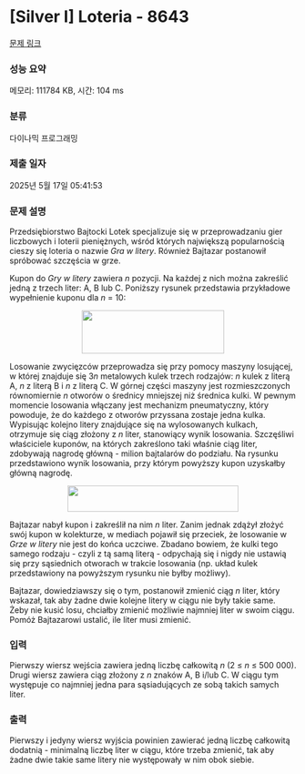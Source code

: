 # [Silver I] Loteria - 8643 

[문제 링크](https://www.acmicpc.net/problem/8643) 

### 성능 요약

메모리: 111784 KB, 시간: 104 ms

### 분류

다이나믹 프로그래밍

### 제출 일자

2025년 5월 17일 05:41:53

### 문제 설명

<p>Przedsiębiorstwo Bajtocki Lotek specjalizuje się w przeprowadzaniu gier liczbowych i loterii pieniężnych, wśród których największą popularnością cieszy się loteria o nazwie <i>Gra w litery</i>. Również Bajtazar postanowił spróbować szczęścia w grze.</p>

<p>Kupon do <i>Gry w litery</i> zawiera <em>n</em> pozycji. Na każdej z nich można zakreślić jedną z trzech liter: A, B lub C. Poniższy rysunek przedstawia przykładowe wypełnienie kuponu dla <em>n</em> = 10:</p>

<p style="text-align: center;"><img alt="" src="https://upload.acmicpc.net/bcb0012e-d022-4b06-8d69-b4b5a6494915/-/preview/" style="width: 250px; height: 76px;"></p>

<p>Losowanie zwycięzców przeprowadza się przy pomocy maszyny losującej, w której znajduje się 3<em>n</em> metalowych kulek trzech rodzajów: <em>n</em> kulek z literą A, <em>n</em> z literą B i <em>n</em> z literą C. W górnej części maszyny jest rozmieszczonych równomiernie <em>n</em> otworów o średnicy mniejszej niż średnica kulki. W pewnym momencie losowania włączany jest mechanizm pneumatyczny, który powoduje, że do każdego z otworów przyssana zostaje jedna kulka. Wypisując kolejno litery znajdujące się na wylosowanych kulkach, otrzymuje się ciąg złożony z <em>n</em> liter, stanowiący wynik losowania. Szczęśliwi właściciele kuponów, na których zakreślono taki właśnie ciąg liter, zdobywają nagrodę główną - milion bajtalarów do podziału. Na rysunku przedstawiono wynik losowania, przy którym powyższy kupon uzyskałby główną nagrodę.</p>

<p style="text-align: center;"><img alt="" src="https://upload.acmicpc.net/e489327b-92ed-4ae8-87d7-d3f7f4676169/-/preview/" style="width: 300px; height: 46px;"></p>

<p>Bajtazar nabył kupon i zakreślił na nim <em>n</em> liter. Zanim jednak zdążył złożyć swój kupon w kolekturze, w mediach pojawił się przeciek, że losowanie w <i>Grze w litery</i> nie jest do końca uczciwe. Zbadano bowiem, że kulki tego samego rodzaju - czyli z tą samą literą - odpychają się i nigdy nie ustawią się przy sąsiednich otworach w trakcie losowania (np. układ kulek przedstawiony na powyższym rysunku nie byłby możliwy).</p>

<p>Bajtazar, dowiedziawszy się o tym, postanowił zmienić ciąg <em>n</em> liter, który wskazał, tak aby żadne dwie kolejne litery w ciągu nie były takie same. Żeby nie kusić losu, chciałby zmienić możliwie najmniej liter w swoim ciągu. Pomóż Bajtazarowi ustalić, ile liter musi zmienić.</p>

### 입력 

 <p>Pierwszy wiersz wejścia zawiera jedną liczbę całkowitą <em>n</em> (2 ≤ <em>n</em> ≤ 500 000). Drugi wiersz zawiera ciąg złożony z <em>n</em> znaków A, B i/lub C. W ciągu tym występuje co najmniej jedna para sąsiadujących ze sobą takich samych liter.</p>

### 출력 

 <p>Pierwszy i jedyny wiersz wyjścia powinien zawierać jedną liczbę całkowitą dodatnią - minimalną liczbę liter w ciągu, które trzeba zmienić, tak aby żadne dwie takie same litery nie występowały w nim obok siebie.</p>

